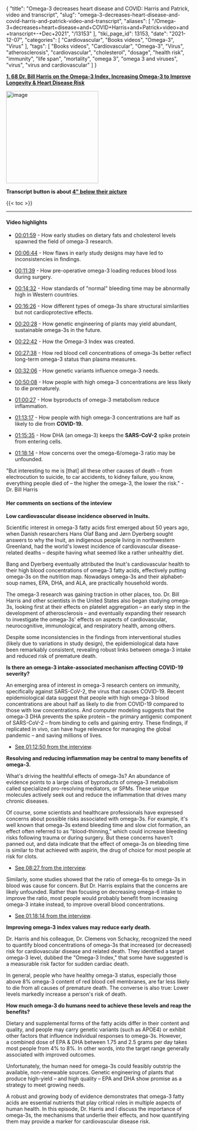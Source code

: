 {
    "title": "Omega-3 decreases heart disease and COVID: Harris and Patrick, video and transcript",
    "slug": "omega-3-decreases-heart-disease-and-covid-harris-and-patrick-video-and-transcript",
    "aliases": [
        "/Omega-3+decreases+heart+disease+and+COVID+Harris+and+Patrick+video+and+transcript+-+Dec+2021",
        "/13153"
    ],
    "tiki_page_id": 13153,
    "date": "2021-12-07",
    "categories": [
        "Cardiovascular",
        "Books videos",
        "Omega-3",
        "Virus"
    ],
    "tags": [
        "Books videos",
        "Cardiovascular",
        "Omega-3",
        "Virus",
        "atherosclerosis",
        "cardiovascular",
        "cholesterol",
        "dosage",
        "health risk",
        "immunity",
        "life span",
        "mortality",
        "omega 3",
        "omega 3 and viruses",
        "virus",
        "virus and cardiovascular"
    ]
}


**[1. 68 Dr. Bill Harris on the Omega-3 Index, Increasing Omega-3 to Improve Longevity & Heart Disease Risk](https://www.foundmyfitness.com/episodes/bill-harris?https://www.foundmyfitness.com/crowdsponsor?utm_source=newsletter&utm_medium=email&utm_campaign=bill_harris_video)** 

<img src="https://d378j1rmrlek7x.cloudfront.net/attachments/jpeg/harris-and-patrick.jpg" alt="image" width="250">

 **Transcript button is about [4" below their picture](https://www.foundmyfitness.com/episodes/bill-harris?https://www.foundmyfitness.com/crowdsponsor?utm_source=newsletter&utm_medium=email&utm_campaign=bill_harris_video#:~:text=who%20is%20a%20professor%20at%20the%20sanford%20school%20of%20medicine%20at%20the%20)** 

{{< toc >}}

---

#### Video highlights

* [00:01:59](https://r.sib.foundmyfitness.com/mk/cl/f/hxmjVwJckRr8NOy8_to6B9ykhzqTyUsBoMddKWJrq1g-FfOmsyhSJfBMvy5n6nDcvxUeWzyn491KCjOsJsDkZYmd4uEWEsvVZ96VUr74MnqwKhHb4zEc1ubAqcE3K_RMcZNcFasQOWtZCbSPCqigFT1KmEkXCuFegf2UELbO8LEjJS75OT50GlnAQRu2WCOmEWui_nmeUmNjK31Yxb-CwVG8VnelfqRu6-MheBTpmtL7HhK7V7HmWF0) - How early studies on dietary fats and cholesterol levels spawned the field of omega-3 research.

* [00:06:44](https://r.sib.foundmyfitness.com/mk/cl/f/JW1FfyW8jJKEMxZQVG61V2YeBmou6EJAEfLZ6yjME4Ah02ZVn_kJUf6PgtCFoJXS7jPwOadxRXVxNzLo8tegU4K5SdBbU3SpVZtMNtz70elN6IKKvt-63zFKrCoqk5602T3bHv2D0Mp6cSRypePXjRlVd0GfWB1mKe5iYSABRhzcN60m1-YbzAzPpixiboIxIFli_B4S7QL70gpAeQH1ttfoD7w3p7XrmWF9YPrhjGQORP7-Nvb8eA) - How flaws in early study designs may have led to inconsistencies in findings.

* [00:11:39](https://r.sib.foundmyfitness.com/mk/cl/f/_22F2RjqOazmaOfQzB7PqM7-qiOWtizljx08BBf_G8IojvyziqgfOPFurXpkyqNx1jzBpKwQ9LlPt5m-Lx4q96sDIXGRWAHP3aQ9V96xO8TqdBqGdwqGvhgHZKQT5Iar2hB6XcZ360UL3sQUlnV40uO_MKhmpowtic-cWTy0ot48MeLCEbbQvqdJ2ZQKMU1JatYN8CyUyf23qT9kMEhK1bQAoruG0JwYrj7XsPFsFS8UqAGeVbo) - How pre-operative omega-3 loading reduces blood loss during surgery.

* [00:14:32](https://r.sib.foundmyfitness.com/mk/cl/f/zDKhuMP9TPDHktmM3F-Qc1acfh3bRan78CVkETRxvEbMLqcB_lY_ChchFK2CY9nRZ63O2Bxq1yEdLvNWloVMI68MFqdVBpZy7W3XuQd0sCb3PtYx2QnMqWGT4euugXeKbatjLbcvZbdIGdjXf53-V_iAd7JH4CpALck2rSPXsXHYr6lLDEod9CSsdXBv6026h-QOVR5hfzdjb3cvEjkLjZG82wF6BppZk9ZMTDxJtXAtkW7Nu_s) - How standards of "normal" bleeding time may be abnormally high in Western countries.

* [00:16:26](https://r.sib.foundmyfitness.com/mk/cl/f/sEdyuM3-OzKckmXFq71Y3U7MLUgqfihO1s2nP_XnxEhwLn4rHuNn4QKoyP491xG2uXzaVOt4rVQVL9DB9_DREGmMlgUfYTDiUIVxIeKWmOPxpDruk-sp95WgK6iqEo6eG4HPeslcdydRetgchCKruhizGCp-Mxd0Tktf5-DMUFfNeY8wWk47B_dPhEDkhyBmbToDgzPU_ShwBIYvHq_fsshdbfe0qnW-BMk8fqbdOYXhjtwN-90) - How different types of omega-3s share structural similarities but not cardioprotective effects.

* [00:20:28](https://r.sib.foundmyfitness.com/mk/cl/f/i-dq6YYUjdpCBlg2S2dxILhS2U6RAhF7eseOr8zQ-qOo7VdGJWPBGSsHnteF_0TYn5OOB7YVLgDw8R2tfrGTV4nj4X7u2K0ugrveu3DFIHwLSVZXR94PiXjjJ7Jc1_lPbpeOx2PK0LlIAEJuwONRmjD_Sk6Oo3zsx1uiC1dVN-o_LLIxnq47U2WelQeGudPStM7zlqe2vZfyQK-evryhcef84ac-DqaoBd5Awxyozu2xPRdC_xAc) - How genetic engineering of plants may yield abundant, sustainable omega-3s in the future.

* [00:22:42](https://r.sib.foundmyfitness.com/mk/cl/f/s2nmaToxZRmiJrZ6K<strong>78hWJbYmYuZOlb207dogXQ1M3-nc7jOSXYjH5JqdsVMtUWcpDzGQWoDXD240NIAp4yTLSeB7Qr7QP3Dm0hZX-dKc7TjnCVTh5sATHjOPiOJdgElVew5w2y0BvkJAclD1JZWlmEPWEr3N3sV8Z9zqvXPnTjpdmKr94q4CPx4gx3oeh7s0VBuw3nMsqOSeQqbkPGfpPikOStAWzl5Y9xbSmgd2Am9NkgKSE) - How the Omega-3 Index was created.

* [00:27:38](https://r.sib.foundmyfitness.com/mk/cl/f/uhxPt8Ut615XQMkmkfhArIrWbi-Q4XtTsAb1YUusOjqSMJ1ZMSAjlJLl5VF8zjU5ugU-txp0D7ZhPuqHNH7eq5GU9l_Oc_O1W-oQi1kcYvaWdK5ehwqxZSBJfUbzCuLBjtfSW-W9Kd0Icy2AgBOgpHJV1qcfDltxRAUTJ8v2IUw2vajVcimELAL2Pa_CAO8lh-a1lmEx2t7_Gq9M8BwtYaDHNCf0xE2L6MbJojKP0Spc65HjUPNM) - How red blood cell concentrations of omega-3s better reflect long-term omega-3 status than plasma measures.

* [00:32:06](https://r.sib.foundmyfitness.com/mk/cl/f/5ZdBeGxVqQsAfp1N8G_QSk7eUKkhw1Jr3mFp4ZPNoscG8WLdsRXUemP4Wse5YKeb6qnrYZDGhijq6237E71FSPj073VcsIj9Cj_3oz3SnpVEXllxxKKxqBzMfx5QV88MWVMC_iOqix85zxw2293B3Q18kZILN-aa3aMOdkbvTGL8m660B6eBAH79KgAk0B5dVgVml1IUXekCJBZQWyvnUTz01fwqJcEurroYDHsePleB5SQ8gud5) - How genetic variants influence omega-3 needs.

* [00:50:08](https://r.sib.foundmyfitness.com/mk/cl/f/99wgkZmF7rHMm_ZU-s1u89TDEsW8GJXCbzPnANE74S_OXRnIhcGQcOb2O5HJ1u6EJ5ZtORSjVEtWbWdXreEL3Td_b7GIeWviOJBkxMax-ef7JjM9IEDINwnVYZZaLLsNm4GyitMkbj3x7U15IlJra5Q3BWLDXzATdUDymyuzNZN1zi2OkvOCAzf1ByaUwo-RVmk9h-AVCtvCt3IT9ivv418qyQ8PbPwbn7Vi0hd-33TRLdwr4ogP) - How people with high omega-3 concentrations are less likely to die prematurely.

* [01:00:27](https://r.sib.foundmyfitness.com/mk/cl/f/vXJIR50AkCPT_dREkFkVD_EcG4Mntl9lghEsDWVJ6N50QB37zwfcy1bjGNNh2PNeTclJf5lIv2nnhVKRsRexTOEyQP3bp5XKaL4VH-RhA-NVHoni0Gaazhv_O-ufvdYquryzD6FYXp3b618URct3-oqjTMRIioPIH7QcF7DLCefrwwRW-1tQ8Rbp_Ix8bb-57CvIBB26j-GxTfxpx5e-NOBwDVggVAPKiX0tRRPGnuNX_lGEub76raZa) - How byproducts of omega-3 metabolism reduce inflammation.

* [01:13:17](https://r.sib.foundmyfitness.com/mk/cl/f/B7IYERlccy_pWb907_4PJwsnvTC3ymNnjUFCgKvOHShke1ONqImKrtNZv-7AoYh2195ebI8vS9XDwjmBpEnVcMij69D_Zi5bbABzzWi<strong>78P2H0LxpIkiaqhUj0l5ajChAISQEg-TnUtbSK2eCpjcvVRl3K-D6qy7s4IQkovdBfmqJRQMv5qaGn5jZxVXz3A-qEdHq6n9jigSu8kpILKx1Hkki0ZRRV1M_frxDWow3arnEnGXjRUG4V2) - How people with high omega-3 concentrations are half as likely to die from  **COVID-19.** 

* [01:15:35](https://r.sib.foundmyfitness.com/mk/cl/f/h_u3lGx0NEbG-oCn0qT9KOAleggqKsk-VyJp9w9g841ThWlXn1kLxbQ540bJMrw6Xua7SGDuAdGLOfLF7MoARJRrelPLyrcm_oO5Ek1G0dqcWpBrmBw2i74sUNRj0iTa8MBdsdHhqKFeAJM6TCPpJgaG40dHuPUqbzr4ENkAfM7o9GJ3XxeWpc1qLXPrZ1Motp314aVyFqSNyW-Tn8Dbr9WMzVlDX1bHxsEERSI0YSymUCnrRSwXvEVY) - How DHA (an omega-3) keeps the  **SARS-CoV-2**  spike protein from entering cells.

* [01:18:14](https://r.sib.foundmyfitness.com/mk/cl/f/h-UAlTy03YDBgC1x27K2U0emTZ9zr7C0Za9dq4a1S3kpPtQOByt69iP7NdrO6OE67THdxEAXgPN8O6ZzLStJXrUjkXW507i0xwXm-BztZyOEBOL1SeFTaBICIYnzKQo30tDYrYm9jDHG9P3avflFu2d7r305cA63EmFxKwS65JXRMkLOcEMVNZpFhRVJIvkHC4yfvaQSwKsioEdWIIs6JLzPT5VOhNxgnKmcMMEsiC7bSReMepHMKLde) - How concerns over the omega-6/omega-3 ratio may be unfounded.

"But interesting to me is <span>[that]</span> all these other causes of death – from electrocution to suicide, to car accidents, to kidney failure, you know, everything people died of – the higher the omega-3, the lower the risk." - Dr. Bill Harris

#### Her comments on sections of the inteview

 **Low cardiovascular disease incidence observed in Inuits.** 

Scientific interest in omega-3 fatty acids first emerged about 50 years ago, when Danish researchers Hans Olaf Bang and Jørn Dyerberg sought answers to why the Inuit, an indigenous people living in northwestern Greenland, had the world's lowest incidence of cardiovascular disease-related deaths – despite having what seemed like a rather unhealthy diet.

Bang and Dyerberg eventually attributed the Inuit's cardiovascular health to their high blood concentrations of omega-3 fatty acids, effectively putting omega-3s on the nutrition map. Nowadays omega-3s and their alphabet-soup names, EPA, DHA, and ALA, are practically household words.

The omega-3 research was gaining traction in other places, too. Dr. Bill Harris and other scientists in the United States also began studying omega-3s, looking first at their effects on platelet aggregation – an early step in the development of atherosclerosis – and eventually expanding their research to investigate the omega-3s' effects on aspects of cardiovascular, neurocognitive, immunological, and respiratory health, among others.

Despite some inconsistencies in the findings from interventional studies (likely due to variations in study design), the epidemiological data have been remarkably consistent, revealing robust links between omega-3 intake and reduced risk of premature death.

 **Is there an omega-3 intake-associated mechanism affecting COVID-19 severity?** 

An emerging area of interest in omega-3 research centers on immunity, specifically against SARS-CoV-2, the virus that causes COVID-19. Recent epidemiological data suggest that people with high omega-3 blood concentrations are about half as likely to die from COVID-19 compared to those with low concentrations. And computer modeling suggests that the omega-3 DHA prevents the spike protein – the primary antigenic component of SARS-CoV-2 – from binding to cells and gaining entry. These findings, if replicated in vivo, can have huge relevance for managing the global pandemic – and saving millions of lives.

* [See 01:12:50 from the interview](https://r.sib.foundmyfitness.com/mk/cl/f/g9sWqWJbILLbD0PdEq_4CcIJk9e8xEireB1qdlaSO-nmbggHS-eqlfZZ3QYz60uVNY5KggZnMEBTi30Nsb606Y7Ia6NzLK9KkiSKJxGyIG1TogMNMi2qNQZCEkvnhWYtB6HG2mledIShWK4qwnbOOuhqmXZ8c5mv4wE21v_wUconUOTapxaIa33ys_uktW6GAW5VgelQ36LJiA3-ZcTEAu3kNj6IKZKp9elU_KtRFjhVMA8jSadf).

 **Resolving and reducing inflammation may be central to many benefits of omega-3.** 

What's driving the healthful effects of omega-3s? An abundance of evidence points to a large class of byproducts of omega-3 metabolism called specialized pro-resolving mediators, or SPMs. These unique molecules actively seek out and reduce the inflammation that drives many chronic diseases.

Of course, some scientists and healthcare professionals have expressed concerns about possible risks associated with omega-3s. For example, it's well known that omega-3s extend bleeding time and slow clot formation, an effect often referred to as "blood-thinning," which could increase bleeding risks following trauma or during surgery. But these concerns haven't panned out, and data indicate that the effect of omega-3s on bleeding time is similar to that achieved with aspirin, the drug of choice for most people at risk for clots.

* [See 08:27 from the interview](https://r.sib.foundmyfitness.com/mk/cl/f/HAgD84h6wHn10VOqwqHUTA1kgRdd8S4pptS1Y-_ZvPwtsmqAXuzpi9E_8WhlDkQJtN_xWnzpaPTfwBlqifHs70IRTt4DCKzQ9H7PHz_yDHfImPnMm0_ZfH3mJwEPGb5E-0H6FbaFDm99BHWeNP4ES1Guxx6FM9vzcx3WEk5hLgRDpJUjusQZb8f37CbjdQZFJcK8fbv1cq7LVWG1TggxAwIR6Bh_b0kE6HPbAssTkgTLlNQAHnk).

Similarly, some studies showed that the ratio of omega-6s to omega-3s in blood was cause for concern. But Dr. Harris explains that the concerns are likely unfounded. Rather than focusing on decreasing omega-6 intake to improve the ratio, most people would probably benefit from increasing omega-3 intake instead, to improve overall blood concentrations.

* [See 01:18:14 from the interview](https://r.sib.foundmyfitness.com/mk/cl/f/HiWc-bnGcyWifNtxLdQqFRPN_sRz4uGcoQGW7NCjgxVRPq12G5EYJA5IQikLFmm4oera6TaFc21pEfw3DLjtZq-EOAJjq0MI5bQNgrdmJ6TCj41dX0lCxtCyo1I4dMW5L7re6XAGKXyY19t304M7h8vopi49Wa7IBGqGDAfW10bzbhPjybrt1pqsZFTW8xbyhOrx2YNvQGVFqP5WJBnjiH8gYG1dB1WPe9c1QlmUcwXH1oSQPp1B).

 **Improving omega-3 index values may reduce early death.** 

Dr. Harris and his colleague, Dr. Clemens von Schacky, recognized the need to quantify blood concentrations of omega-3s that increased (or decreased) risk for cardiovascular disease and related death. They identified a target omega-3 level, dubbed the "Omega-3 Index," that some have suggested is a measurable risk factor for sudden cardiac death.

In general, people who have healthy omega-3 status, especially those above 8% omega-3 content of red blood cell membranes, are far less likely to die from all causes of premature death. The converse is also true: Lower levels markedly increase a person's risk of death.

 **How much omega-3 do humans need to achieve these levels and reap the benefits?** 

Dietary and supplemental forms of the fatty acids differ in their content and quality, and people may carry genetic variants (such as APOE4) or exhibit other factors that influence individual responses to omega-3s. However, a combined dose of EPA & DHA between 1.75 and 2.5 grams per day takes most people from 4% to 8%. In other words, into the target range generally associated with improved outcomes.

Unfortunately, the human need for omega-3s could feasibly outstrip the available, non-renewable sources. Genetic engineering of plants that produce high-yield – and high quality – EPA and DHA show promise as a strategy to meet growing needs.

A robust and growing body of evidence demonstrates that omega-3 fatty acids are essential nutrients that play critical roles in multiple aspects of human health. In this episode, Dr. Harris and I discuss the importance of omega-3s, the mechanisms that underlie their effects, and how quantifying them may provide a marker for cardiovascular disease risk.